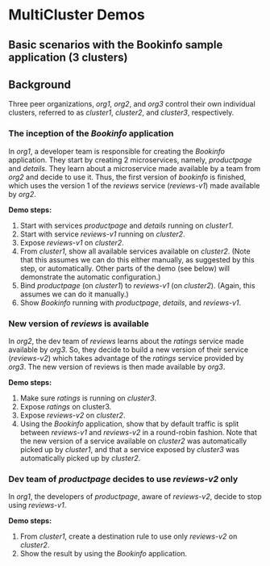 # MultiCluster Demos

## Basic scenarios with the Bookinfo sample application (3 clusters)

## Background

Three peer organizations, _org1_, _org2_, and _org3_ control their own individual clusters, referred to as _cluster1_, _cluster2_, and _cluster3_, respectively.

### The inception of the _Bookinfo_ application

In _org1_, a developer team is responsible for creating the _Bookinfo_ application. They start by creating 2 microservices, namely, _productpage_ and _details_. They learn about a microservice made available by a team from _org2_ and decide to use it. Thus, the first version of _bookinfo_ is finished, which uses the version 1 of the _reviews_ service (_reviews-v1_) made available by _org2_.

**Demo steps:**

1. Start with services _productpage_ and _details_ running on _cluster1_.
2. Start with service _reviews-v1_ running on _cluster2_.
3. Expose _reviews-v1_ on _cluster2_.
4. From _cluster1_, show all available services available on _cluster2_. (Note that this assumes we can do this either manually, as suggested by this step, or automatically. Other parts of the demo (see below) will demonstrate the automatic configuration.)
5. Bind _productpage_ (on _cluster1_) to _reviews-v1_ (on _cluster2_). (Again, this assumes we can do it manually.)
6. Show _Bookinfo_ running with _productpage_, _details_, and _reviews-v1_.

### New version of _reviews_ is available

In _org2_, the dev team of _reviews_ learns about the _ratings_ service made available by _org3_. So, they decide to build a new version of their service (_reviews-v2_) which takes advantage of the _ratings_ service provided by _org3_. The new version of reviews is then made available by _org3_.

**Demo steps:**

1. Make sure _ratings_ is running on _cluster3_.
2. Expose _ratings_ on cluster3.
3. Expose _reviews-v2_ on _cluster2_.
4. Using the _Bookinfo_ application, show that by default traffic is split between _reviews-v1_ and _reviews-v2_ in a round-robin fashion. Note that the new version of a service available on _cluster2_ was automatically picked up by _cluster1_, and that a service exposed by _cluster3_ was automatically picked up by _cluster2_.

### Dev team of _productpage_ decides to use _reviews-v2_ only

In _org1_, the developers of _productpage_, aware of _reviews-v2_, decide to stop using _reviews-v1_.

**Demo steps:**

1. From _cluster1_, create a destination rule to use only _reviews-v2_ on _cluster2_.
2. Show the result by using the _Bookinfo_ application.
